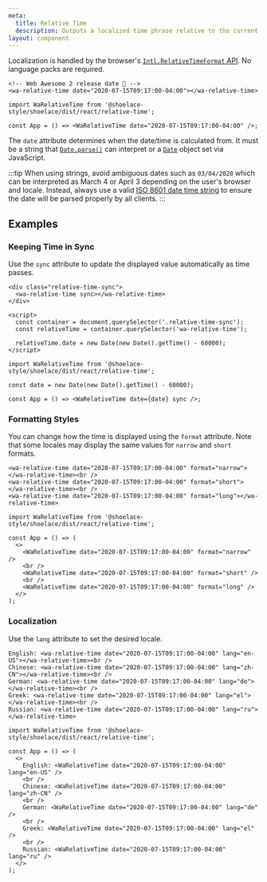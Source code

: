 ```yaml
---
meta:
  title: Relative Time
  description: Outputs a localized time phrase relative to the current date and time.
layout: component
---
```


Localization is handled by the browser's [`Intl.RelativeTimeFormat` API](https://developer.mozilla.org/en-US/docs/Web/JavaScript/Reference/Global_Objects/Intl/RelativeTimeFormat). No language packs are required.

```html:preview
<!-- Web Awesome 2 release date 🎉 -->
<wa-relative-time date="2020-07-15T09:17:00-04:00"></wa-relative-time>
```

```jsx:react
import WaRelativeTime from '@shoelace-style/shoelace/dist/react/relative-time';

const App = () => <WaRelativeTime date="2020-07-15T09:17:00-04:00" />;
```

The `date` attribute determines when the date/time is calculated from. It must be a string that [`Date.parse()`](https://developer.mozilla.org/en-US/docs/Web/JavaScript/Reference/Global_Objects/Date/parse) can interpret or a [`Date`](https://developer.mozilla.org/en-US/docs/Web/JavaScript/Reference/Global_Objects/Date) object set via JavaScript.

:::tip
When using strings, avoid ambiguous dates such as `03/04/2020` which can be interpreted as March 4 or April 3 depending on the user's browser and locale. Instead, always use a valid [ISO 8601 date time string](https://developer.mozilla.org/en-US/docs/Web/JavaScript/Reference/Global_Objects/Date/parse#Date_Time_String_Format) to ensure the date will be parsed properly by all clients.
:::

## Examples

### Keeping Time in Sync

Use the `sync` attribute to update the displayed value automatically as time passes.

```html:preview
<div class="relative-time-sync">
  <wa-relative-time sync></wa-relative-time>
</div>

<script>
  const container = document.querySelector('.relative-time-sync');
  const relativeTime = container.querySelector('wa-relative-time');

  relativeTime.date = new Date(new Date().getTime() - 60000);
</script>
```

```jsx:react
import WaRelativeTime from '@shoelace-style/shoelace/dist/react/relative-time';

const date = new Date(new Date().getTime() - 60000);

const App = () => <WaRelativeTime date={date} sync />;
```

### Formatting Styles

You can change how the time is displayed using the `format` attribute. Note that some locales may display the same values for `narrow` and `short` formats.

```html:preview
<wa-relative-time date="2020-07-15T09:17:00-04:00" format="narrow"></wa-relative-time><br />
<wa-relative-time date="2020-07-15T09:17:00-04:00" format="short"></wa-relative-time><br />
<wa-relative-time date="2020-07-15T09:17:00-04:00" format="long"></wa-relative-time>
```

```jsx:react
import WaRelativeTime from '@shoelace-style/shoelace/dist/react/relative-time';

const App = () => (
  <>
    <WaRelativeTime date="2020-07-15T09:17:00-04:00" format="narrow" />
    <br />
    <WaRelativeTime date="2020-07-15T09:17:00-04:00" format="short" />
    <br />
    <WaRelativeTime date="2020-07-15T09:17:00-04:00" format="long" />
  </>
);
```

### Localization

Use the `lang` attribute to set the desired locale.

```html:preview
English: <wa-relative-time date="2020-07-15T09:17:00-04:00" lang="en-US"></wa-relative-time><br />
Chinese: <wa-relative-time date="2020-07-15T09:17:00-04:00" lang="zh-CN"></wa-relative-time><br />
German: <wa-relative-time date="2020-07-15T09:17:00-04:00" lang="de"></wa-relative-time><br />
Greek: <wa-relative-time date="2020-07-15T09:17:00-04:00" lang="el"></wa-relative-time><br />
Russian: <wa-relative-time date="2020-07-15T09:17:00-04:00" lang="ru"></wa-relative-time>
```

```jsx:react
import WaRelativeTime from '@shoelace-style/shoelace/dist/react/relative-time';

const App = () => (
  <>
    English: <WaRelativeTime date="2020-07-15T09:17:00-04:00" lang="en-US" />
    <br />
    Chinese: <WaRelativeTime date="2020-07-15T09:17:00-04:00" lang="zh-CN" />
    <br />
    German: <WaRelativeTime date="2020-07-15T09:17:00-04:00" lang="de" />
    <br />
    Greek: <WaRelativeTime date="2020-07-15T09:17:00-04:00" lang="el" />
    <br />
    Russian: <WaRelativeTime date="2020-07-15T09:17:00-04:00" lang="ru" />
  </>
);
```
